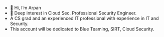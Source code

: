 - 👋 Hi, I’m Arpan
- 👀 Deep interest in Cloud Sec. Professional Security Engineer.
- A CS grad and an experienced IT professional with experience in IT and Security.
- This account will be dedicated to Blue Teaming, SIRT, Cloud Security.


<!---
asahaccn/asahaccn is a ✨ special ✨ repository because its `README.md` (this file) appears on your GitHub profile.
You can click the Preview link to take a look at your changes.
--->
